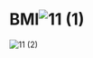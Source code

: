 # BMI![11 (1)](https://user-images.githubusercontent.com/100826309/201151934-c2e3aa0e-9d81-4a03-aac0-947abee98179.jpeg)
![11 (2)](https://user-images.githubusercontent.com/100826309/201151971-615c304c-0d9b-44b8-8cf7-73bb2162685a.jpeg)
